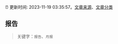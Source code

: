 :alarm_clock: 更新时间: 2023-11-19 03:35:57。[文章来源](/README.md)、[文章分类](/TAGS.md)

## 报告


> 关键字：`报告`、`月报`



